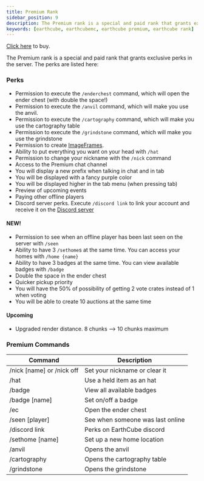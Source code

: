 ```yaml
---
title: Premium Rank
sidebar_position: 9
description: The Premium rank is a special and paid rank that grants exclusive perks in the server.
keywords: [earthcube, earthcubemc, earthcube premium, earthcube rank]
---
```

[Click here](https://store.earthcubemc.net/category/ranks) to buy.

The Premium rank is a special and paid rank that grants exclusive perks in the server. The perks are listed here:

### Perks

- Permission to execute the `/enderchest` command, which will open the ender chest (with double the space!)
- Permission to execute the `/anvil` command, which will make you use the anvil.
- Permission to execute the `/cartography` command, which will make you use the cartography table
- Permission to execute the `/grindstone` command, which will make you use the grindstone
- Permission to create [ImageFrames](/docs/Misc/imageframe.md).
- Ability to put everything you want on your head with `/hat`
- Permission to change your nickname with the `/nick` command
- Access to the Premium chat channel
- You will display a new prefix when talking in chat and in tab
- You will be displayed with a fancy purple color
- You will be displayed higher in the tab menu (when pressing tab)
- Preview of upcoming events
- Paying other offline players
- Discord server perks. Execute `/discord link` to link your account and receive it on the [Discord server](https://discord.earthcubemc.net)

#### NEW!

- Permission to see when an offline player has been last seen on the server with `/seen`
- Ability to have 3 `/sethome`s at the same time. You can access your homes with `/home {name}`
- Ability to have 3 badges at the same time. You can view available badges with `/badge`
- Double the space in the ender chest
- Quicker pickup priority
- You will have the 50% of possibility of getting 2 vote crates instead of 1 when voting
- You will be able to create 10 auctions at the same time

#### Upcoming

- Upgraded render distance. 8 chunks --> 10 chunks maximum

### Premium Commands

| **Command**               | **Description**                  |
|---------------------------|----------------------------------|
| /nick [name] or /nick off | Set your nickname or clear it    |
| /hat                      | Use a held item as an hat        |
| /badge                    | View all available badges        |
| /badge [name]             | Set on/off a badge               |
| /ec                       | Open the ender chest             |
| /seen [player]            | See when someone was last online |
| /discord link             | Perks on EarthCube discord       |
| /sethome [name]           | Set up a new home location       |
| /anvil                    | Opens the anvil                  |
| /cartography              | Opens the cartography table      |
| /grindstone               | Opens the grindstone             |
